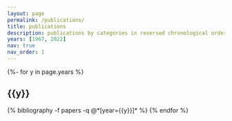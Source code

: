 ```yaml
---
layout: page
permalink: /publications/
title: publications
description: publications by categories in reversed chronological order. generated by jekyll-scholar.
years: [1967, 2022]
nav: true
nav_order: 1
---
```

<!-- _pages/publications.md -->
<div class="publications">

{%- for y in page.years %}
  <h2 class="year">{{y}}</h2>
  {% bibliography -f papers -q @*[year={{y}}]* %}
{% endfor %}

</div>
